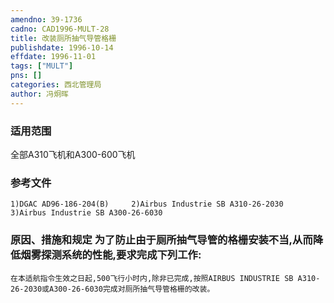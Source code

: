 ```yaml
---
amendno: 39-1736  
cadno: CAD1996-MULT-28  
title: 改装厕所抽气导管格栅  
publishdate: 1996-10-14  
effdate: 1996-11-01  
tags: ["MULT"]  
pns: []  
categories: 西北管理局  
author: 冯炯晖  
---
```

  
### 适用范围  
全部A310飞机和A300-600飞机  
  
<!--more-->  
### 参考文件  
    1)DGAC AD96-186-204(B)     2)Airbus Industrie SB A310-26-2030     3)Airbus Industrie SB A300-26-6030  
  
### 原因、措施和规定 为了防止由于厕所抽气导管的格栅安装不当,从而降低烟雾探测系统的性能,要求完成下列工作:  
    在本适航指令生效之日起,500飞行小时内,除非已完成,按照AIRBUS INDUSTRIE SB A310-26-2030或A300-26-6030完成对厕所抽气导管格栅的改装。  
